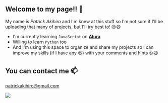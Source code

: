 ## Welcome to my page!! 🧡

My name is *Patrick Akihiro* and I'm knew at this stuff so I'm not sure if I'll be uploading that many of projects, but I'll try best to! 😉😄

- I'm currently learning `JavaScript` on **[Alura](https://www.alura.com.br/)**
- Willing to learn `Python` too
- And I'm using this space to organize and share my projects so I can improve my skills (if I have any 😆) with your comments and hints 👍😃

## You can contact me 📫

patrickakihiro@gmail.com

![](https://media1.tenor.com/m/upKVn2R-dJ8AAAAC/madness-combat-madness.gif)
